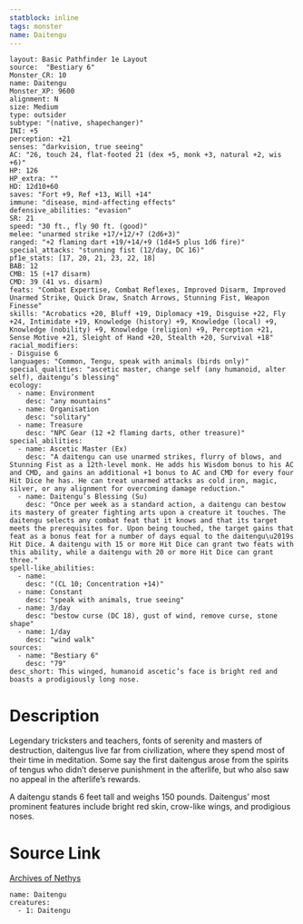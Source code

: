 ```yaml
---
statblock: inline
tags: monster
name: Daitengu
---
```

```statblock
layout: Basic Pathfinder 1e Layout
source:  "Bestiary 6"
Monster_CR: 10
name: Daitengu
Monster_XP: 9600
alignment: N
size: Medium
type: outsider
subtype: "(native, shapechanger)"
INI: +5
perception: +21
senses: "darkvision, true seeing"
AC: "26, touch 24, flat-footed 21 (dex +5, monk +3, natural +2, wis +6)"
HP: 126
HP_extra: ""
HD: 12d10+60
saves: "Fort +9, Ref +13, Will +14"
immune: "disease, mind-affecting effects"
defensive_abilities: "evasion"
SR: 21
speed: "30 ft., fly 90 ft. (good)"
melee: "unarmed strike +17/+12/+7 (2d6+3)"
ranged: "+2 flaming dart +19/+14/+9 (1d4+5 plus 1d6 fire)"
special_attacks: "stunning fist (12/day, DC 16)"
pf1e_stats: [17, 20, 21, 23, 22, 18]
BAB: 12
CMB: 15 (+17 disarm)
CMD: 39 (41 vs. disarm)
feats: "Combat Expertise, Combat Reflexes, Improved Disarm, Improved Unarmed Strike, Quick Draw, Snatch Arrows, Stunning Fist, Weapon Finesse"
skills: "Acrobatics +20, Bluff +19, Diplomacy +19, Disguise +22, Fly +24, Intimidate +19, Knowledge (history) +9, Knowledge (local) +9, Knowledge (nobility) +9, Knowledge (religion) +9, Perception +21, Sense Motive +21, Sleight of Hand +20, Stealth +20, Survival +18"
racial_modifiers:
- Disguise 6
languages: "Common, Tengu, speak with animals (birds only)"
special_qualities: "ascetic master, change self (any humanoid, alter self), daitengu’s blessing"
ecology:
  - name: Environment
    desc: "any mountains"
  - name: Organisation
    desc: "solitary"
  - name: Treasure
    desc: "NPC Gear (12 +2 flaming darts, other treasure)"
special_abilities:
  - name: Ascetic Master (Ex)
    desc: "A daitengu can use unarmed strikes, flurry of blows, and Stunning Fist as a 12th-level monk. He adds his Wisdom bonus to his AC and CMD, and gains an additional +1 bonus to AC and CMD for every four Hit Dice he has. He can treat unarmed attacks as cold iron, magic, silver, or any alignment for overcoming damage reduction."
  - name: Daitengu’s Blessing (Su)
    desc: "Once per week as a standard action, a daitengu can bestow its mastery of greater fighting arts upon a creature it touches. The daitengu selects any combat feat that it knows and that its target meets the prerequisites for. Upon being touched, the target gains that feat as a bonus feat for a number of days equal to the daitengu\u2019s Hit Dice. A daitengu with 15 or more Hit Dice can grant two feats with this ability, while a daitengu with 20 or more Hit Dice can grant three."
spell-like_abilities:
  - name:
    desc: "(CL 10; Concentration +14)"
  - name: Constant
    desc: "speak with animals, true seeing"
  - name: 3/day
    desc: "bestow curse (DC 18), gust of wind, remove curse, stone shape"
  - name: 1/day
    desc: "wind walk"
sources:
  - name: "Bestiary 6"
    desc: "79"
desc_short: This winged, humanoid ascetic’s face is bright red and boasts a prodigiously long nose.
```
# Description
Legendary tricksters and teachers, fonts of serenity and masters of destruction, daitengus live far from civilization, where they spend most of their time in meditation. Some say the first daitengus arose from the spirits of tengus who didn’t deserve punishment in the afterlife, but who also saw no appeal in the afterlife’s rewards. 

A daitengu stands 6 feet tall and weighs 150 pounds. Daitengus’ most prominent features include bright red skin, crow-like wings, and prodigious noses.
# Source Link
[Archives of Nethys](https://aonprd.com/MonsterDisplay.aspx?ItemName=Daitengu)
```encounter-table
name: Daitengu
creatures:
  - 1: Daitengu
```
